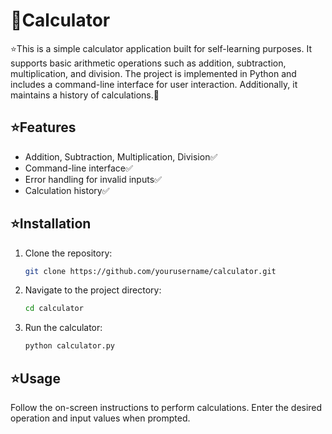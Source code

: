 # 🧮Calculator
⭐This is a simple calculator application built for self-learning purposes. It supports basic arithmetic operations such as addition, subtraction, multiplication, and division. The project is implemented in Python and includes a command-line interface for user interaction. Additionally, it maintains a history of calculations.🚀

## ⭐Features
- Addition, Subtraction, Multiplication, Division✅
- Command-line interface✅
- Error handling for invalid inputs✅
- Calculation history✅



## ⭐Installation
1. Clone the repository:
    ```bash
    git clone https://github.com/yourusername/calculator.git
    ```
2. Navigate to the project directory:
    ```bash
    cd calculator
    ```
3. Run the calculator:
    ```bash
    python calculator.py
    ```

## ⭐Usage
Follow the on-screen instructions to perform calculations. Enter the desired operation and input values when prompted.
